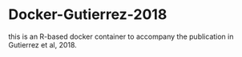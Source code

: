 # Docker-Gutierrez-2018
this is an R-based docker container to accompany the publication in Gutierrez et al, 2018.

